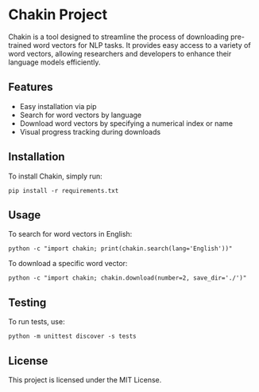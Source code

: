 # Chakin Project

Chakin is a tool designed to streamline the process of downloading pre-trained word vectors for NLP tasks. It provides easy access to a variety of word vectors, allowing researchers and developers to enhance their language models efficiently.

## Features
- Easy installation via pip
- Search for word vectors by language
- Download word vectors by specifying a numerical index or name
- Visual progress tracking during downloads

## Installation
To install Chakin, simply run:
```
pip install -r requirements.txt
```

## Usage
To search for word vectors in English:
```
python -c "import chakin; print(chakin.search(lang='English'))"
```

To download a specific word vector:
```
python -c "import chakin; chakin.download(number=2, save_dir='./')"
```

## Testing
To run tests, use:
```
python -m unittest discover -s tests
```

## License
This project is licensed under the MIT License.
